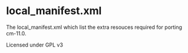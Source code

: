 local_manifest.xml
==================

The local_manifest.xml which list the extra resouces required for porting cm-11.0.

Licensed under GPL v3


